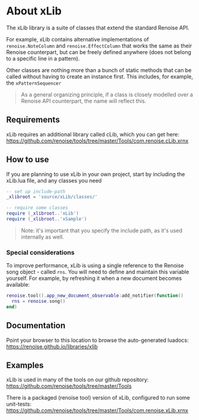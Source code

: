 # About xLib

The xLib library is a suite of classes that extend the standard Renoise API. 

For example, xLib contains alternative implementations of `renoise.NoteColumn` and `renoise.EffectColumn` that works the same as their Renoise counterpart, but can be freely defined anywhere (does not belong to a specific line in a pattern). 

Other classes are nothing more than a bunch of static methods that can be called without having to create an instance first. This includes, for example, the `xPatternSequencer`

> As a general organizing principle, if a class is closely modelled over a Renoise API counterpart, the name will reflect this. 

## Requirements

xLib requires an additional library called cLib, which you can get here:  
https://github.com/renoise/tools/tree/master/Tools/com.renoise.cLib.xrnx

## How to use 

If you are planning to use xLib in your own project, start by including the xLib.lua file, and any classes you need

```lua
-- set up include-path
_xlibroot = 'source/xLib/classes/'

-- require some classes
require (_xlibroot..'xLib')
require (_xlibroot..'xSample')
```


> Note: it's important that you specify the include path, as it's used internally as well.  

### Special considerations

To improve performance, xLib is using a single reference to the Renoise song object - called `rns`. You will need to define and maintain this variable yourself. For example, by refreshing it when a new document becomes available:

```lua
renoise.tool().app_new_document_observable:add_notifier(function()
  rns = renoise.song()
end)
```

## Documentation

Point your browser to this location to browse the auto-generated luadocs:  
https://renoise.github.io/libraries/xlib

## Examples

xLib is used in many of the tools on our github repository:  
https://github.com/renoise/tools/tree/master/Tools

There is a packaged (renoise tool) version of xLib, configured to run some unit-tests:
https://github.com/renoise/tools/tree/master/Tools/com.renoise.xLib.xrnx



